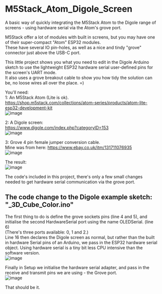 # M5Stack_Atom_Digole_Screen
A basic way of quickly integrating the M5Stack Atom to the Digole range of screens - using hardware serial via the Atom's grove port.

M5Stack offer a lot of modules with built in screens, but you may have one of their super-compact "Atom" ESP32 modules.                
These have several IO pin-holes, as well as a nice and tindy "grove" connector just above the USB-C port.            

This little project shows you what you need to edit in the Digole Arduino sketch to use the lightweight ESP32 hardware serial user-defined pins for the screen's UART mode.     
It also uses a grove breakout cable to show you how tidy the solution can be, no loose wires all over the place. =)

You'll need:          
1: An M5Stack Atom (Lite is ok).            
https://shop.m5stack.com/collections/atom-series/products/atom-lite-esp32-development-kit        
![image](https://user-images.githubusercontent.com/1586332/148209855-9209361b-70d9-4b48-b4d0-41f920e71d66.png)


2: A Digole screen:                 
https://www.digole.com/index.php?categoryID=153         
![image](https://user-images.githubusercontent.com/1586332/148209269-f9644801-c7a0-4c14-bc54-0027681b217d.png)


3: Grove 4 pin female jumper conversion cable.         
Mine was from here: https://www.ebay.co.uk/itm/131711076935               
![image](https://user-images.githubusercontent.com/1586332/148208869-bce4ecf1-9e92-4551-9d86-acf48cc585a0.png)


The result:       
![image](https://user-images.githubusercontent.com/1586332/148209590-dc1cbcf7-6690-4336-bb1b-702b736fb5dd.png)

The code's included in this project, there's only a few small changes needed to get hardware serial communication via the grove port.

The code change to the Digole example sketch: "_3D_Cube_Color.ino"  
-----------
The first thing to do is define the grove sockets pins (line 4 and 5), and initialise the second HardwareSerial port using the name OLEDSerial. (line 6)    
(There's three ports available: 0, 1 and 2.)          
Line 16 then declares the Digole screen as normal, but rather than the built in hardware Serial pins of an Arduino, we pass in the ESP32 hardware serial object. Using hardware serial is a tiny bit less CPU intensive than the software version.                     
![image](https://user-images.githubusercontent.com/1586332/148210515-035d6d6d-fbcd-4256-883a-7c6646324997.png)

Finally in Setup we initialise the hardware serial adapter, and pass in the receive and transmit pins we are using - the Grove port.              
![image](https://user-images.githubusercontent.com/1586332/148210653-c19c5b4f-87b0-4519-8a58-3e75f4ccbf55.png)

That should be it.
